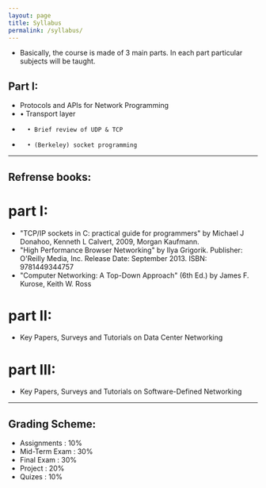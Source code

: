 ```yaml
---
layout: page
title: Syllabus
permalink: /syllabus/
---
```

- Basically, the course is made of 3 main parts. In each part particular subjects will be taught.
## Part I:
- Protocols and APIs for Network Programming 
-   • Transport layer 
-       • Brief review of UDP & TCP 
-       • (Berkeley) socket programming
---
## Refrense books:
# part I:
 - "TCP/IP sockets in C: practical guide for programmers" by Michael J Donahoo, Kenneth L Calvert, 2009, Morgan Kaufmann.
 - "High Performance Browser Networking" by Ilya Grigorik. Publisher: O'Reilly Media, Inc. Release Date: September 2013. ISBN: 9781449344757 
 - "Computer Networking: A Top-Down Approach" (6th Ed.) by James F. Kurose, Keith W. Ross 

# part II:
 - Key Papers, Surveys and Tutorials on Data Center Networking

# part III:
 - Key Papers, Surveys and Tutorials on Software-Defined Networking

---

## Grading Scheme:
 - Assignments : 10%
 - Mid-Term Exam : 30%
 - Final Exam : 30%
 - Project : 20%
 - Quizes : 10%
